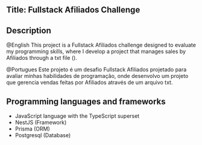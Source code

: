 ## Title: Fullstack Afiliados Challenge ##

## Description ##
@English
This project is a Fullstack Afiliados challenge designed to evaluate my programming skills, where I develop a project that manages sales by Afiliados through a txt file ().

@Portugues
Este projeto é um desafio Fullstack Afiliados projetado para avaliar minhas habilidades de programação, onde desenvolvo um projeto que gerencia vendas feitas por Afiliados através de um arquivo txt.


## Programming languages and frameworks ##
- JavaScript language with the TypeScript superset
- NestJS (Framework)
- Prisma (ORM)
- Postgresql (Database)

